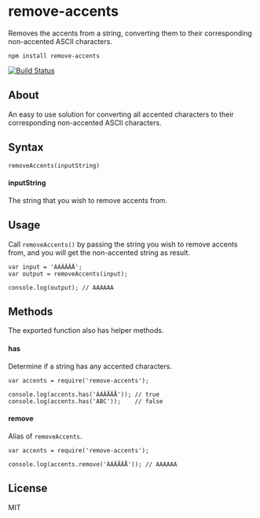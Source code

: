 remove-accents
==============

Removes the accents from a string, converting them to their corresponding non-accented ASCII characters.

    npm install remove-accents

[![Build Status](https://travis-ci.org/tyxla/remove-accents.svg)](https://travis-ci.org/tyxla/remove-accents)

About
-----

An easy to use solution for converting all accented characters to their corresponding non-accented ASCII characters.

Syntax
------

    removeAccents(inputString)

#### inputString

The string that you wish to remove accents from.

Usage
-----

Call `removeAccents()` by passing the string you wish to remove accents from, and you will get the non-accented string as result.

    var input = 'ÀÁÂÃÄÅ';
    var output = removeAccents(input);

    console.log(output); // AAAAAA

Methods
-------

The exported function also has helper methods.

#### has

Determine if a string has any accented characters.

    var accents = require('remove-accents');

    console.log(accents.has('ÀÁÂÃÄÅ')); // true
    console.log(accents.has('ABC'));    // false

#### remove

Alias of `removeAccents`.

    var accents = require('remove-accents');

    console.log(accents.remove('ÀÁÂÃÄÅ')); // AAAAAA

License
-------

MIT
